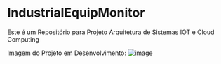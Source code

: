 # IndustrialEquipMonitor
Este é um Repositório para Projeto Arquitetura de Sistemas IOT e Cloud Computing

Imagem do Projeto em Desenvolvimento: 
![image](https://github.com/user-attachments/assets/5bb84a00-2ee3-45da-952c-6e466b521aa1)
